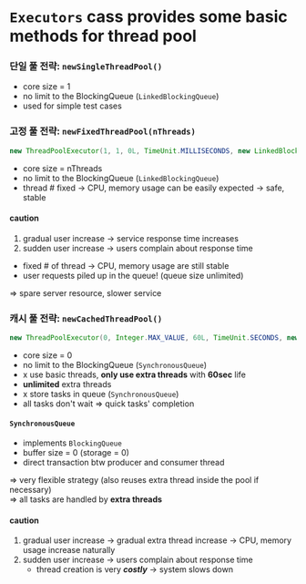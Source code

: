 # `Executors` cass provides some basic methods for thread pool

### 단일 풀 전략: `newSingleThreadPool()`
- core size = 1
- no limit to the BlockingQueue (`LinkedBlockingQueue`)
- used for simple test cases

### 고정 풀 전략: `newFixedThreadPool(nThreads)`
```java
new ThreadPoolExecutor(1, 1, 0L, TimeUnit.MILLISECONDS, new LinkedBlockingQueue<Runnable>())
```
- core size = nThreads
- no limit to the BlockingQueue (`LinkedBlockingQueue`)
- thread # fixed -> CPU, memory usage can be easily expected -> safe, stable

#### **caution**
1. gradual user increase -> service response time increases
2. sudden user increase -> users complain about response time

- fixed # of thread -> CPU, memory usage are still stable
- user requests piled up in the queue! (queue size unlimited) 

=> spare server resource, slower service 

### 캐시 풀 전략: `newCachedThreadPool()`
```java
new ThreadPoolExecutor(0, Integer.MAX_VALUE, 60L, TimeUnit.SECONDS, new SynchronousQueue<Runnable>());
```
- core size = 0
- no limit to the BlockingQueue (`SynchronousQueue`)
- x use basic threads, **only use extra threads** with **60sec** life
- **unlimited** extra threads
- x store tasks in queue (`SynchronousQueue`)
- all tasks don't wait => quick tasks' completion

#### `SynchronousQueue`
- implements `BlockingQueue`
- buffer size = 0 (storage = 0)
- direct transaction btw producer and consumer thread 


=> very flexible strategy (also reuses extra thread inside the pool if necessary)  
=> all tasks are handled by **extra threads**

#### **caution**
1. gradual user increase -> gradual extra thread increase -> CPU, memory usage increase naturally
2. sudden user increase -> users complain about response time
    - thread creation is very ***costly*** -> system slows down


